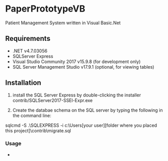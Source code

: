# PaperPrototypeVB
Patient  Management System written in Visual Basic.Net

## Requirements

* .NET v4.7.03056
*  SQLServer Express
*  Visual Studio Community 2017 v15.9.8 (for development only)
*  SQL Server Management Studio v17.9.1 (optional, for viewing tables)

## Installation

1. install the SQL Server Express by double-clicking the installer contrib/SQLServer2017-SSEl-Expr.exe

2. Create the databae schema on the SQL server by typing the following in the command line:

sqlcmd -S .\SQLEXPRESS -i c:\Users\[your user]\[folder where you placed this project]\contrib\migrate.sql


### Usage

* 

